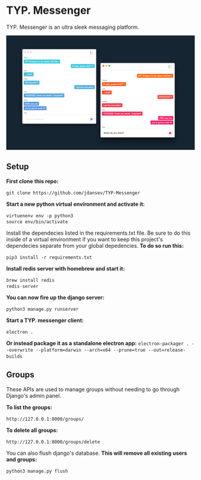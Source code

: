 # TYP. Messenger

TYP. Messenger is an ultra sleek messaging platform.

![alt text](./demo.png)

## Setup

**First clone this repo:**
```
git clone https://github.com/jdansev/TYP-Messenger
```

**Start a new python virtual environment and activate it:**
```
virtuenenv env -p python3
source env/bin/activate
```

Install the dependecies listed in the requirements.txt file. Be sure to do this inside of a virtual environment if you want to keep this project's dependecies separate from your global depedencies. **To do so run this:**
```
pip3 install -r requirements.txt
```

**Install redis server with homebrew and start it:**
```
brew install redis
redis-server
```

**You can now fire up the django server:**
```
python3 manage.py runserver
```

**Start a TYP. messenger client:**
```
electron .
```

**Or instead package it as a standalone electron app:**
`electron-packager . --overwrite --platform=darwin --arch=x64 --prune=true --out=release-builds`


## Groups

These APIs are used to manage groups without needing to go through Django's admin panel.

**To list the groups:**
```
http://127.0.0.1:8000/groups/
```

**To delete all groups:**
```
http://127.0.0.1:8000/groups/delete
```

You can also flush django's database. **This will remove all existing users and groups:**
```
python3 manage.py flush
```
